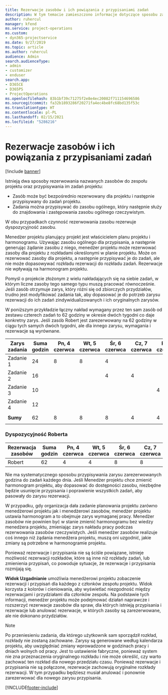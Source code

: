 ```yaml
---
title: Rezerwacje zasobów i ich powiązania z przypisaniami zadań
description: W tym temacie zamieszczono informacje dotyczące sposobu zarządzania nazwanymi zasobami, rezerwacjami zasobów i przypisaniami zadań oraz relacji między tymi encjami.
author: ruhercul
manager: kfend
ms.service: project-operations
ms.custom:
- dyn365-projectservice
ms.date: 9/27/2019
ms.topic: article
ms.author: ruhercul
audience: Admin
search.audienceType:
- admin
- customizer
- enduser
search.app:
- D365CE
- D365PS
- ProjectOperations
ms.openlocfilehash: 83b1bf39c71275f2e8e4ec20082f711154696586
ms.sourcegitcommit: fa32b1893286f20271fa4ec4be8fc68bd135f53c
ms.translationtype: HT
ms.contentlocale: pl-PL
ms.lasthandoff: 02/15/2021
ms.locfileid: "5286216"
---
```

# <a name="resource-bookings-and-how-they-relate-to-task-assignments"></a>Rezerwacje zasobów i ich powiązania z przypisaniami zadań

[!include [banner](../includes/psa-now-project-operations.md)]

Istnieją dwa sposoby rezerwowania nazwanych zasobów do zespołu projektu oraz przypisywania im zadań projektu:

- Zasób może być bezpośrednio rezerwowany dla projektu i następnie przypisywany do zadań projektu.
- Zadania można przypisywać do zasobu ogólnego, który następnie służy do znajdowania i zastępowania zasobu ogólnego rzeczywistym. 

W obu przypadkach czynność rezerwowania zasobu rezerwuje dyspozycyjność zasobu.

Menedżer projektu planujący projekt jest właścicielem planu projektu i harmonogramu. Używając zasobu ogólnego dla przypisania, a następnie generując żądanie zasobu z niego, menedżer projektu może rezerwować zasoby dla projektu z rozkładami określonymi w planie projektu. Może on rezerwować zasoby dla projektu, a następnie przypisywać je do zadań, ale nie może dopasowywać rozkładu rezerwacji do rozkładu zadań. Rezerwacje nie wpływają na harmonogram projektu.

Pomyśl o projekcie złożonym z wielu nakładających się na siebie zadań, w którym liczne zasoby tego samego typu muszą pracować równocześnie. Jeśli zasób otrzymuje zarys, który różni się od zbiorczych przydziałów, trudno jest modyfikować zadania tak, aby dopasować je do potrzeb zarysu rezerwacji do ich zadań zindywidualizowanych i ich oryginalnych zarysów.

W poniższym przykładzie łączny nakład wymagany przez ten sam zasób od zestawu czterech zadań to 62 godziny w okresie dwóch tygodni co daje konkretny zarys. Jeśli zasób Robert jest zarezerwowany na 62 godziny w ciągu tych samych dwóch tygodni, ale dla innego zarysu, wymagania i rezerwacje są wyrównane.

| **Zarys zadania**    | **Suma godzin** | Pn, 4 czerwca | Wt, 5 czerwca | Śr, 6 czerwca | Cz, 7 czerwca | Pt, 8 czerwca | Sob, 9 czerwca | Nd, 10 czerwca | Pn, 11 czerwca | Wt, 12 czerwca | Śr, 13 czerwca | Cz, 14 czerwca | Pt, 15 czerwca |
|----------------------|-----------------|--------|--------|--------|--------|--------|--------|---------|---------|---------|---------|---------|---------|
| Zadanie 1               | 24              | 8      | 8      | 4      |        |        |        |         |         |         | 4       |         |         |
| Zadanie 2               | 16              |        |        | 4      | 4      |        |        |         | 8       |         |         |         |         |
| Zadanie 3               | 10              |        |        |        |        | 4      |        |         |         | 4       |         | 2       |         |
| Zadanie 4               | 12              |        |        |        |        |        |        |         |         |         | 4       |         | 8       |
|                      |                 |        |        |        |        |        |        |         |         |         |         |         |         |
| **Sumy**           | 62              | 8      | 8      | 8      | 4      | 4      |        |         | 8       | 4       | 8       | 2       | 8       |
|                      |                 |        |        |        |        |        |        |         |         |         |         |

### <a name="bobs-availability"></a>Dyspozycyjność Roberta
| **Rezerwacja zasobów** | **Suma godzin** | Pn, 4 czerwca | Wt, 5 czerwca | Śr, 6 czerwca | Cz, 7 czerwca | Pt, 8 czerwca | Sob, 9 czerwca | Nd, 10 czerwca | Pn, 11 czerwca | Wt, 12 czerwca | Śr, 13 czerwca | Cz, 14 czerwca | Pt, 15 czerwca |
|------------------------|-----------------|--------|--------|--------|--------|--------|--------|---------|---------|---------|---------|---------|---------|
| Robert                    | 62              | 4      | 4      | 8      | 8      | 8      |        |         | 4       | 4       | 8       | 8       | 6       |

Nie ma systematycznego sposobu przypisywania zarysu zarezerwowanych godzina do zadań każdego dnia. Jeśli Menedżer projektu chce zmienić harmonogram projektu, aby dopasować do dostępności zasobu, niezbędne będzie usunięcie przypisania i poprawienie wszystkich zadań, aby pasowały do zarysu rezerwacji.

W przypadku, gdy organizacja dała zadanie planowania projektu zarówno menedżerowi projektu jak i menedżerowi zasobów, menedżer projektu ustawia harmonogram a to obejmuje zarys wymaganej pracy. Menedżer zasobów nie powinien być w stanie zmienić harmonogramu bez wiedzy menedżera projektu, zmieniając zarys nakładu pracy podczas rezerwowania zasobów rzeczywistych. Jeśli menedżer zasobów realizuje coś innego niż żądania menedżera projektu, muszą oni uzgodnić, jakie zmiany są potrzebne w harmonogramie projektu.

Ponieważ rezerwacje i przypisania nie są ściśle powiązane, istnieje możliwość rezerwacji rozkładów, które są inne niż rozkłady zadań, lub zmienienia przypisań, co powoduje sytuacje, że rezerwacje i przypisania rozmijają się.

**Widok Uzgadnianie** umożliwia menedżerowi projektu zobaczenie rezerwacji i przypisań dla każdego z członków zespołu projektu. Widok korzysta z kolorów i cieniowania, aby wyświetlać niezgodność między rezerwacjami i przydziałami dla członków zespołu. Na podstawie tych informacji, menedżer projektu może podejmować działań naprawcze i rozszerzyć rezerwacje zasobów dla spraw, dla których istnieją przypisania i rezerwacje lub anulować rezerwacje, w których zasoby są zarezerwowane, ale nie dokonano przydziałów.

> [!NOTE]
> Po przeniesieniu zadania, dla którego użytkownik sam sporządził rozkład, rozkłady nie zostaną zachowane. Zarysy są generowane według kalendarza projektu, aby uwzględniać zmiany wprowadzone w godzinach pracy i dniach wolnych od pracy. Jest to ustawienie fabryczne, ponieważ system nie zna przeznaczenia oryginalnego rozkładu i nie może określić, czy warto zachować ten rozkład dla nowego przedziału czasu. Ponieważ rezerwacje i przypisania nie są połączone, rezerwacje zachowują oryginalne rozkłady rezerwacji. W tym przypadku będziesz musiał anulować i ponownie zarezerwować dla nowego zarysu przypisania.



[!INCLUDE[footer-include](../includes/footer-banner.md)]